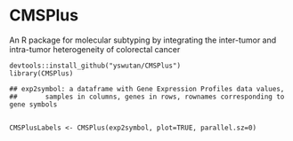 # CMSPlus
An R package for molecular subtyping by integrating the inter-tumor and intra-tumor heterogeneity of colorectal cancer

```
devtools::install_github("yswutan/CMSPlus")
library(CMSPlus)

## exp2symbol: a dataframe with Gene Expression Profiles data values,
##       samples in columns, genes in rows, rownames corresponding to gene symbols


CMSPlusLabels <- CMSPlus(exp2symbol, plot=TRUE, parallel.sz=0)

```